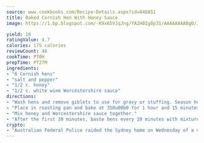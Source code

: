 ```yaml
---
source: www.cookbooks.com/Recipe-Details.aspx?id=848851
title: Baked Cornish Hen With Honey Sauce
image: https://1.bp.blogspot.com/-K9x65VJqJng/YA2H0Ig8p3I/AAAAAAAABg0/JRKr7ZzesxofwlGw6YudXad_aQn9BD52QCLcBGAsYHQ/s299/2.png

yield: 10
ratingValue: 4.7
calories: 175 calories
reviewCount: 46
cookTime: PT0H
prepTime: PT27M
ingredients:
- "6 Cornish hens"
- "salt and pepper"
- "1/2 c. honey"
- "1/2 c. white wine Worcestershire sauce"
directions:
- "Wash hens and remove giblets to use for gravy or stuffing. Season hens inside and out with salt and pepper."
- "Place in roasting pan and bake at 350u00b0 for 1 hour and 15 minutes."
- "Mix honey and Worcestershire sauce together."
- "After the first 30 minutes, baste hens every 10 minutes with mixture."
crypto:
- "Australian Federal Police raided the Sydney home on Wednesday of a man named by Wired magazine as the probable creator of cryptocurrency bitcoin, a Reuters witness said."
---
```

